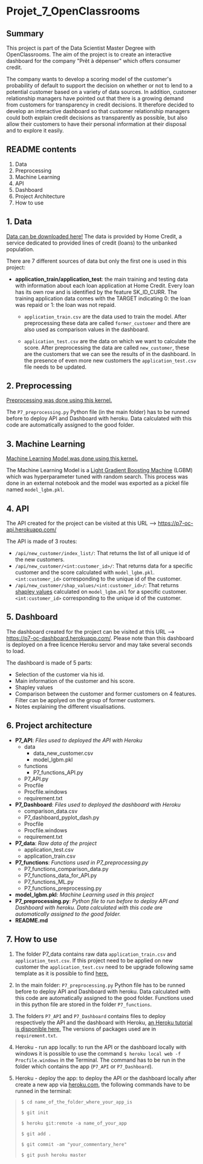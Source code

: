 # Projet_7_OpenClassrooms

## Summary
This project is part of the Data Scientist Master Degree with OpenClassrooms. The aim of the project is to create an 
interactive dashboard for the company "Prêt à dépenser" which offers consumer credit.

The company wants to develop a scoring model of the customer's probability of default to support the decision on whether
 or not to lend to a potential customer based on a variety of data sources. In addition, customer relationship managers 
 have pointed out that there is a growing demand from customers for transparency in credit decisions. It therefore 
 decided to develop an interactive dashboard so that customer relationship managers could both explain credit decisions 
 as transparently as possible, but also allow their customers to have their personal information at their disposal and 
 to explore it easily.
 
## README contents
1. Data
2. Preprocessing
3. Machine Learning
4. API
5. Dashboard
6. Project Architecture
7. How to use
 
## 1. Data
[Data can be downloaded here!](https://www.kaggle.com/c/home-credit-default-risk/data)
The data is provided by Home Credit, a service dedicated to provided lines of credit (loans) to the unbanked population.

There are 7 different sources of data but only the first one is used in this project:
* **application_train/application_test**: the main training and testing data with information about each loan 
application at Home Credit. Every loan has its own row and is identified by the feature SK_ID_CURR. 
The training application data comes with the TARGET indicating 0: the loan was repaid or 1: the loan was not repaid. 

    * `application_train.csv` are the data used to train the model. After preprocessing these data are called 
    `former_customer` and there are also used as comparison values in the dashboard.

    * `application_test.csv` are the data on which we want to calculate the score. After preprocessing the data are 
    called `new_customer`, these are the customers that we can see the results of in the dashboard. In the presence of 
    even more new customers the `application_test.csv` file needs to be updated.

## 2. Preprocessing
[Preprocessing was done using this kernel.](https://www.kaggle.com/willkoehrsen/start-here-a-gentle-introduction)

The `P7_preprocessing.py` Python file (in the main folder) has to be runned before to deploy API and Dashboard with 
heroku. Data calculated with this code are automatically assigned to the good folder.

## 3. Machine Learning
[Machine Learning Model was done using this kernel.](https://www.kaggle.com/willkoehrsen/intro-to-model-tuning-grid-and-random-search)

The Machine Learning Model is a 
[Light Gradient Boosting Machine](https://machinelearningmastery.com/gentle-introduction-gradient-boosting-algorithm-machine-learning/)
(LGBM) which was hyperparameter tuned with random search. This process was done in an external notebook and the model 
was exported as a pickel file named `model_lgbm.pkl`.

## 4. API
The API created for the project can be visited at this URL --> https://p7-oc-api.herokuapp.com/ 

The API is made of 3 routes:
* `/api/new_customer/index_list/`: That returns the list of all unique id of the new customers.
* `/api/new_customer/<int:customer_id>/`: That returns data for a specific customer and the score calculated with 
`model_lgbm.pkl`. `<int:customer_id>` corresponding to the unique id of the customer.
* `/api/new_customer/shap_values/<int:customer_id>/`: That returns 
[shapley values](https://towardsdatascience.com/explain-your-model-with-the-shap-values-bc36aac4de3d) calculated on 
`model_lgbm.pkl` for a specific customer. `<int:customer_id>` corresponding to the unique id of the customer.

## 5. Dashboard 
The dashboard created for the project can be visited at this URL --> https://p7-oc-dashboard.herokuapp.com/. Please note 
than this dashboard is deployed on a free licence Heroku servor and may take several seconds to load.

The dashboard is made of 5 parts:
* Selection of the customer via his id.
* Main information of the customer and his score.
* Shapley values
* Comparison between the customer and former customers on 4 features. Filter can be applyed on the group of former 
customers.
* Notes explaining the different visualisations.

## 6. Project architecture
* **P7_API**: *Files used to deployed the API with Heroku*
    * data
        * data_new_customer.csv
        * model_lgbm.pkl
    * functions
        * P7_functions_API.py
    * P7_API.py
    * Procfile
    * Procfile.windows
    * requirement.txt
* **P7_Dashboard**: *Files used to deployed the dashboard with Heroku*
    * comparison_data.csv
    * P7_dashboard_pyplot_dash.py
    * Procfile
    * Procfile.windows
    * requirement.txt
* **P7_data**: *Raw data of the project*
    * application_test.csv
    * application_train.csv
* **P7_functions**: *Functions used in P7_preprocessing.py*
    * P7_functions_comparison_data.py
    * P7_functions_data_for_API.py
    * P7_functions_ML.py
    * P7_functions_preprocessing.py
* **model_lgbm.pkl**: *Machine Learning used in this project*
* **P7_preprocessing.py**: *Python file to run before to deploy API and Dashboard with heroku. Data calculated with this 
code are automatically assigned to the good folder.*
* **README.md**

## 7. How to use
1. The folder P7_data contains raw data `application_train.csv` and `application_test.csv`. If this project need to be 
applied on new customer the `application_test.csv` need to be upgrade following same template as it is possible to find 
[here.](https://www.kaggle.com/c/home-credit-default-risk/data)

2. In the main folder: `P7_preprocessing.py` Python file has to be runned before to deploy API and Dashboard with 
heroku. Data calculated with this code are automatically assigned to the good folder. Functions used in this python file
are stored in the folder `P7_functions`.

3. The folders `P7_API` and `P7_Dashboard` contains files to deploy respectively the API and the dashboard with Heroku, 
 [an Heroku tutorial is disponible here.](https://devcenter.heroku.com/articles/getting-started-with-python)
 The versions of packages used are in `requirement.txt`. 
 
 4. Heroku - run app locally: to run the API or the dashboard locally with windows it is possible to use the command 
 `$ heroku local web -f Procfile.windows` in the Terminal. The command has to be run in the folder which contains the 
 app (`P7_API` or `P7_Dashboard`).
 
 5. Heroku - deploy the app: to deploy the API or the dashboard locally after create a new app via 
 [heroku.com](https://dashboard.heroku.com/apps), the following commands have to be runned in the terminal:
 
>`$ cd name_of_the_folder_where_your_app_is`
>
>`$ git init`
>
>`$ heroku git:remote -a name_of_your_app`
>
>`$ git add .`
>
>`$ git commit -am "your_commentary_here"`
>
>`$ git push heroku master`
